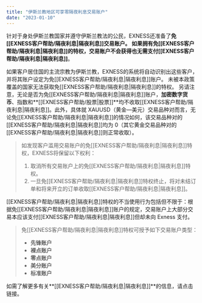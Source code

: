 ```yaml
---
title: "伊斯兰教地区可享零隔夜利息交易账户"
date: "2023-01-10"
---
```


针对于身处伊斯兰教国家并遵守伊斯兰教法的公民，EXNESS还准备了**免[[EXNESS客户帮助/隔夜利息|隔夜利息]]**交易账户。 如果拥有免[[EXNESS客户帮助/隔夜利息|隔夜利息]]的特权，交易账户不会获得也无需支付**[[EXNESS客户帮助/隔夜利息|隔夜利息]]**。

如果客户居住国的主流宗教为伊斯兰教，EXNESS的系统将自动识别出这些客户，并将其账户设定为免[[EXNESS客户帮助/隔夜利息|隔夜利息]]账户。 未被本政策覆盖的国家无法获取免[[EXNESS客户帮助/隔夜利息|隔夜利息]]的特权。 另请注意，无论是否为免[[EXNESS客户帮助/隔夜利息|隔夜利息]]账户，**加密数字货币**、指数和**[[EXNESS客户帮助/股票|股票]]**均不收取[[EXNESS客户帮助/隔夜利息|隔夜利息]]。此外，具体就 XAUUSD（黄金—美元）交易品种对而言，无论免[[EXNESS客户帮助/隔夜利息|隔夜利息]]的情况如何，该交易品种对的[[EXNESS客户帮助/隔夜利息|隔夜利息]]均为 0（其它黄金交易品种对的[[EXNESS客户帮助/隔夜利息|隔夜利息]]则正常收取）。

> 如发现客户滥用交易账户的免[[EXNESS客户帮助/隔夜利息|隔夜利息]]特权，EXNESS将保留以下权利：
> 1. 取消所有交易账户上的免[[EXNESS客户帮助/隔夜利息|隔夜利息]]特权。
> 2. 一旦免[[EXNESS客户帮助/隔夜利息|隔夜利息]]特权终止，将对未结订单和将来开立的订单收取[[EXNESS客户帮助/隔夜利息|隔夜利息]]。

[[EXNESS客户帮助/隔夜利息|隔夜利息]]特权的不当使用行为包括但不限于：根据免[[EXNESS客户帮助/隔夜利息|隔夜利息]]账户的规定，交易账户上大部分交易本应该支付[[EXNESS客户帮助/隔夜利息|隔夜利息]]但却未向 Exness 支付。

> 免[[EXNESS客户帮助/隔夜利息|隔夜利息]]特权可授予如下交易账户类型：
> - **先锋账户**
> - **裸点账户**
> - **零点账户**
> - **美分账户**
> - **标准账户**

如需了解更多有关**[[EXNESS客户帮助/隔夜利息|隔夜利息]]**的信息，请点击链接。
